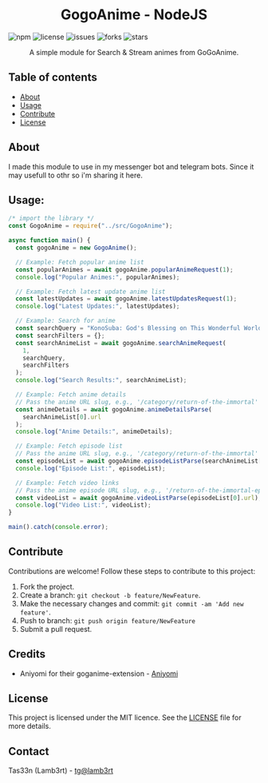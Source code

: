 <h1 align="center">GogoAnime - NodeJS</h1>

<p align="center">

 ![npm](https://img.shields.io/npm/v/my-npm-module)
![license](https://img.shields.io/npm/l/my-npm-module)
![issues](https://img.shields.io/github/issues/yourusername/my-npm-module)
![forks](https://img.shields.io/github/forks/yourusername/my-npm-module)
![stars](https://img.shields.io/github/stars/yourusername/my-npm-module)
 
</p>

<p align="center">
    A simple module for Search & Stream animes from GoGoAnime.
</p>

## Table of contents
- [About](#about)
- [Usage](#usage)
- [Contribute](#contribute)
- [License](#license)

## About
I made this module to use in my messenger bot and telegram bots. Since it may usefull to othr so i'm sharing it here. 

## Usage:
```js
/* import the library */
const GogoAnime = require("../src/GogoAnime");

async function main() {
  const gogoAnime = new GogoAnime();

  // Example: Fetch popular anime list
  const popularAnimes = await gogoAnime.popularAnimeRequest(1);
  console.log("Popular Animes:", popularAnimes);

  // Example: Fetch latest update anime list
  const latestUpdates = await gogoAnime.latestUpdatesRequest(1);
  console.log("Latest Updates:", latestUpdates);

  // Example: Search for anime
  const searchQuery = "KonoSuba: God's Blessing on This Wonderful World! 2";
  const searchFilters = {};
  const searchAnimeList = await gogoAnime.searchAnimeRequest(
    1,
    searchQuery,
    searchFilters
  );
  console.log("Search Results:", searchAnimeList);

  // Example: Fetch anime details
  // Pass the anime URL slug, e.g., '/category/return-of-the-immortal'
  const animeDetails = await gogoAnime.animeDetailsParse(
    searchAnimeList[0].url
  );
  console.log("Anime Details:", animeDetails);

  // Example: Fetch episode list
  // Pass the anime URL slug, e.g., '/category/return-of-the-immortal'
  const episodeList = await gogoAnime.episodeListParse(searchAnimeList[0].url);
  console.log("Episode List:", episodeList);

  // Example: Fetch video links
  // Pass the anime episode URL slug, e.g., '/return-of-the-immortal-episode-66'
  const videoList = await gogoAnime.videoListParse(episodeList[0].url);
  console.log("Video List:", videoList);
}

main().catch(console.error);

```

## Contribute
Contributions are welcome! Follow these steps to contribute to this project:
1. Fork the project.
2. Create a branch: `git checkout -b feature/NewFeature`.
3. Make the necessary changes and commit: `git commit -am 'Add new feature'`.
4. Push to branch: `git push origin feature/NewFeature`
5. Submit a pull request.

## Credits

- Aniyomi for their goganime-extension - [Aniyomi](https://github.com/aniyomiorg/aniyomi/)

## License
This project is licensed under the MIT licence. See the [LICENSE](LICENSE) file for more details.

## Contact
Tas33n (Lamb3rt) - [tg@lamb3rt](https://t.me/lamb3rt)